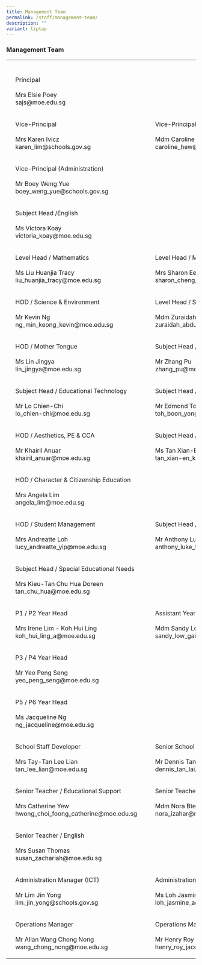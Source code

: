 ```yaml
---
title: Management Team
permalink: /staff/management-team/
description: ""
variant: tiptap
---
```

<h3>Management Team</h3><table><tbody><tr><th rowspan="1" colspan="1"><p></p></th><th rowspan="1" colspan="1"><p></p></th><th rowspan="1" colspan="1"><p></p></th><th rowspan="1" colspan="1"><p></p></th><th rowspan="1" colspan="1"><p></p></th></tr><tr><td rowspan="1" colspan="1"><p></p></td><td rowspan="1" colspan="1"><p>Principal<br><br>Mrs Elsie Poey<br>sajs@moe.edu.sg</p></td><td rowspan="1" colspan="1"><p></p></td><td rowspan="1" colspan="1"><p></p></td><td rowspan="1" colspan="1"><p></p></td></tr><tr><td rowspan="1" colspan="1"><p></p></td><td rowspan="1" colspan="1"><p>Vice-Principal<br><br>Mrs Karen Ivicz<br>karen_lim@schools.gov.sg</p></td><td rowspan="1" colspan="1"><p></p></td><td rowspan="1" colspan="1"><p></p></td><td rowspan="1" colspan="1"><p>Vice-Principal<br><br>Mdm Caroline Hew<br>caroline_hew@schools.gov.sg</p></td></tr><tr><td rowspan="1" colspan="1"><p></p></td><td rowspan="1" colspan="1"><p>Vice-Principal (Administration)<br><br>Mr Boey Weng Yue<br>boey_weng_yue@schools.gov.sg</p></td><td rowspan="1" colspan="1"><p></p></td><td rowspan="1" colspan="1"><p></p></td><td rowspan="1" colspan="1"><p></p></td></tr><tr><td rowspan="1" colspan="1"><p></p></td><td rowspan="1" colspan="1"><p>Subject Head /English<br><br>Ms Victora Koay<br>victoria_koay@moe.edu.sg</p></td><td rowspan="1" colspan="1"><p></p></td><td rowspan="1" colspan="1"><p></p></td><td rowspan="1" colspan="1"><p></p></td></tr><tr><td rowspan="1" colspan="1"><p></p></td><td rowspan="1" colspan="1"><p>Level Head / Mathematics<br><br>Ms Liu Huanjia Tracy<br>liu_huanjia_tracy@moe.edu.sg</p></td><td rowspan="1" colspan="1"><p></p></td><td rowspan="1" colspan="1"><p></p></td><td rowspan="1" colspan="1"><p>Level Head / Mathematics<br><br>Mrs Sharon Ee<br>sharon_cheng_shi_min@moe.edu.sg</p></td></tr><tr><td rowspan="1" colspan="1"><p></p></td><td rowspan="1" colspan="1"><p>HOD / Science &amp; Environment<br><br>Mr Kevin Ng<br>ng_min_keong_kevin@moe.edu.sg</p></td><td rowspan="1" colspan="1"><p></p></td><td rowspan="1" colspan="1"><p></p></td><td rowspan="1" colspan="1"><p>Level Head / Science &amp; Environment<br><br>Mdm Zuraidah Bte Abdul Malik<br>zuraidah_abdul_malik@moe.edu.sg</p></td></tr><tr><td rowspan="1" colspan="1"><p></p></td><td rowspan="1" colspan="1"><p>HOD / Mother Tongue<br><br>Ms Lin Jingya<br>lin_jingya@moe.edu.sg</p></td><td rowspan="1" colspan="1"><p></p></td><td rowspan="1" colspan="1"><p></p></td><td rowspan="1" colspan="1"><p>Subject Head / Chinese Language<br><br>Mr Zhang Pu<br>zhang_pu@moe.edu.sg</p></td></tr><tr><td rowspan="1" colspan="1"><p></p></td><td rowspan="1" colspan="1"><p>Subject Head / Educational Technology<br><br>Mr Lo Chien-Chi<br>lo_chien-chi@moe.edu.sg</p></td><td rowspan="1" colspan="1"><p></p></td><td rowspan="1" colspan="1"><p></p></td><td rowspan="1" colspan="1"><p>Subject Head / PE (Covering)<br><br>Mr Edmond Toh<br>toh_boon_yong_edmond@moe.edu.sg</p></td></tr><tr><td rowspan="1" colspan="1"><p></p></td><td rowspan="1" colspan="1"><p>HOD / Aesthetics, PE &amp; CCA<br><br>Mr Khairil Anuar<br>khairil_anuar@moe.edu.sg</p></td><td rowspan="1" colspan="1"><p></p></td><td rowspan="1" colspan="1"><p></p></td><td rowspan="1" colspan="1"><p>Subject Head / Aesthetics<br><br>Ms Tan Xian-En Kimberly<br>tan_xian-en_kimberly@moe.edu.sg</p></td></tr><tr><td rowspan="1" colspan="1"><p></p></td><td rowspan="1" colspan="1"><p>HOD / Character &amp; Citizenship Education<br><br>Mrs Angela Lim<br>angela_lim@moe.edu.sg</p></td><td rowspan="1" colspan="1"><p></p></td><td rowspan="1" colspan="1"><p></p></td><td rowspan="1" colspan="1"><p></p></td></tr><tr><td rowspan="1" colspan="1"><p></p></td><td rowspan="1" colspan="1"><p>HOD / Student Management<br><br>Mrs Andreatte Loh<br>lucy_andreatte_yip@moe.edu.sg</p></td><td rowspan="1" colspan="1"><p></p></td><td rowspan="1" colspan="1"><p></p></td><td rowspan="1" colspan="1"><p>Subject Head / Student Management<br><br>Mr Anthony Luke Fernandez<br>anthony_luke_fernandez@moe.edu.sg</p></td></tr><tr><td rowspan="1" colspan="1"><p></p></td><td rowspan="1" colspan="1"><p>Subject Head / Special Educational Needs <br><br>Mrs Kieu-Tan Chu Hua Doreen<br>tan_chu_hua@moe.edu.sg</p></td><td rowspan="1" colspan="1"><p></p></td><td rowspan="1" colspan="1"><p></p></td><td rowspan="1" colspan="1"><p></p></td></tr><tr><td rowspan="1" colspan="1"><p></p></td><td rowspan="1" colspan="1"><p>P1 / P2 Year Head<br><br>Mrs Irene Lim - Koh Hui Ling<br>koh_hui_ling_a@moe.edu.sg</p></td><td rowspan="1" colspan="1"><p></p></td><td rowspan="1" colspan="1"><p></p></td><td rowspan="1" colspan="1"><p>Assistant Year Head (P1 / P2)<br><br>Mdm Sandy Low<br>sandy_low_gait_hong@moe.edu.sg</p></td></tr><tr><td rowspan="1" colspan="1"><p></p></td><td rowspan="1" colspan="1"><p>P3 / P4 Year Head<br><br>Mr Yeo Peng Seng<br>yeo_peng_seng@moe.edu.sg</p></td><td rowspan="1" colspan="1"><p></p></td><td rowspan="1" colspan="1"><p></p></td><td rowspan="1" colspan="1"><p></p></td></tr><tr><td rowspan="1" colspan="1"><p></p></td><td rowspan="1" colspan="1"><p>P5 / P6 Year Head<br><br>Ms Jacqueline Ng<br>ng_jacqueline@moe.edu.sg</p></td><td rowspan="1" colspan="1"><p></p></td><td rowspan="1" colspan="1"><p></p></td><td rowspan="1" colspan="1"><p></p></td></tr><tr><td rowspan="1" colspan="1"><p></p></td><td rowspan="1" colspan="1"><p>School Staff Developer<br><br>Mrs Tay-Tan Lee Lian<br>tan_lee_lian@moe.edu.sg</p></td><td rowspan="1" colspan="1"><p></p></td><td rowspan="1" colspan="1"><p></p></td><td rowspan="1" colspan="1"><p>Senior School Counselor<br><br>Mr Dennis Tan Lai Hoe<br>dennis_tan_lai_hoe@moe.edu.sg</p></td></tr><tr><td rowspan="1" colspan="1"><p></p></td><td rowspan="1" colspan="1"><p>Senior Teacher / Educational Support<br><br>Mrs Catherine Yew<br>hwong_choi_foong_catherine@moe.edu.sg</p></td><td rowspan="1" colspan="1"><p></p></td><td rowspan="1" colspan="1"><p></p></td><td rowspan="1" colspan="1"><p>Senior Teacher / Art<br><br>Mdm Nora Bte Izahar<br>nora_izahar@moe.edu.sg</p></td></tr><tr><td rowspan="1" colspan="1"><p></p></td><td rowspan="1" colspan="1"><p>Senior Teacher / English<br><br>Mrs Susan Thomas<br>susan_zachariah@moe.edu.sg</p></td><td rowspan="1" colspan="1"><p></p></td><td rowspan="1" colspan="1"><p></p></td><td rowspan="1" colspan="1"><p></p></td></tr><tr><td rowspan="1" colspan="1"><p></p></td><td rowspan="1" colspan="1"><p>Administration Manager (ICT)<br><br>Mr Lim Jin Yong<br>lim_jin_yong@schools.gov.sg</p></td><td rowspan="1" colspan="1"><p></p></td><td rowspan="1" colspan="1"><p></p></td><td rowspan="1" colspan="1"><p>Administration Manager<br><br>Ms Loh Jasmine<br>loh_jasmine_a@schools.gov.sg</p></td></tr><tr><td rowspan="1" colspan="1"><p></p></td><td rowspan="1" colspan="1"><p>Operations Manager<br><br>Mr Allan Wang Chong Nong<br>wang_chong_nong@moe.edu.sg</p></td><td rowspan="1" colspan="1"><p></p></td><td rowspan="1" colspan="1"><p></p></td><td rowspan="1" colspan="1"><p>Operations Manager<br><br>Mr Henry Roy Jacob <br>henry_roy_jacob@moe.edu.sg</p></td></tr></tbody></table><p></p>